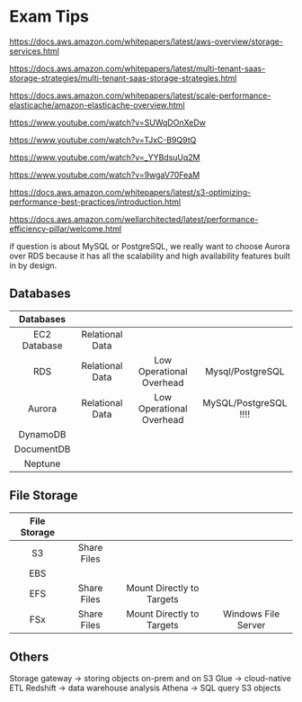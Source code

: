 # Exam Tips
https://docs.aws.amazon.com/whitepapers/latest/aws-overview/storage-services.html

https://docs.aws.amazon.com/whitepapers/latest/multi-tenant-saas-storage-strategies/multi-tenant-saas-storage-strategies.html

https://docs.aws.amazon.com/whitepapers/latest/scale-performance-elasticache/amazon-elasticache-overview.html

https://www.youtube.com/watch?v=SUWqDOnXeDw

https://www.youtube.com/watch?v=TJxC-B9Q9tQ

https://www.youtube.com/watch?v=_YYBdsuUq2M

https://www.youtube.com/watch?v=9wgaV70FeaM

https://docs.aws.amazon.com/whitepapers/latest/s3-optimizing-performance-best-practices/introduction.html

https://docs.aws.amazon.com/wellarchitected/latest/performance-efficiency-pillar/welcome.html


if question is about MySQL or PostgreSQL, we really want to choose Aurora over RDS because it has all the scalability and high availability features built in by design.
## Databases
|Databases |        |                              |                                  |
|:----------------:|:----------------------------:|:--------------------------------:| :-----------------: |
| EC2 Database | Relational Data | | |
| RDS | Relational Data | Low Operational Overhead | Mysql/PostgreSQL |
| Aurora | Relational Data | Low Operational Overhead | MySQL/PostgreSQL !!!! |
| DynamoDB | | | |
| DocumentDB | | | |
| Neptune |   | | |

## File Storage
| File Storage |        |                       |                           |
|:----------------:|:----------------------------:|:--------------------------------:|:-----------------:|
| S3 | Share Files || |
| EBS ||| |
| EFS | Share Files | Mount Directly to Targets | |
| FSx | Share Files | Mount Directly to Targets | Windows File Server |

## Others
Storage gateway -> storing objects on-prem and on S3
Glue -> cloud-native ETL
Redshift -> data warehouse analysis
Athena -> SQL query S3 objects
